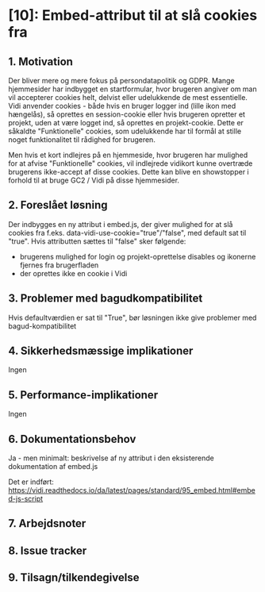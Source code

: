 # [10]: Embed-attribut til at slå cookies fra

## 1. Motivation
Der bliver mere og mere fokus på persondatapolitik og GDPR. Mange hjemmesider har indbygget en startformular, hvor brugeren angiver om man vil accepterer cookies helt, delvist eller udelukkende de mest essentielle. Vidi anvender cookies - både hvis en bruger logger ind (lille ikon med hængelås), så oprettes en session-cookie eller hvis brugeren opretter et projekt, uden at være logget ind, så oprettes en projekt-cookie. Dette er såkaldte "Funktionelle" cookies, som udelukkende har til formål at stille noget funktionalitet til rådighed for brugeren.

Men hvis et kort indlejres på en hjemmeside, hvor brugeren har mulighed for at afvise "Funktionelle" cookies, vil indlejrede vidikort kunne overtræde brugerens ikke-accept af disse cookies. Dette kan blive en showstopper i forhold til at bruge GC2 / Vidi på disse hjemmesider.

## 2. Foreslået løsning
Der indbygges en ny attribut i embed.js, der giver mulighed for at slå cookies fra f.eks. data-vidi-use-cookie="true"/"false", med default sat til "true".
Hvis attributten sættes til "false" sker følgende:
- brugerens mulighed for login og projekt-oprettelse disables og ikonerne fjernes fra brugerfladen
- der oprettes ikke en cookie i Vidi

## 3. Problemer med bagudkompatibilitet
Hvis defaultværdien er sat til "True", bør løsningen ikke give problemer med bagud-kompatibilitet

## 4. Sikkerhedsmæssige implikationer
Ingen

## 5. Performance-implikationer
Ingen

## 6. Dokumentationsbehov
Ja - men minimalt: beskrivelse af ny attribut i den eksisterende dokumentation af embed.js

Det er indført: https://vidi.readthedocs.io/da/latest/pages/standard/95_embed.html#embed-js-script

## 7. Arbejdsnoter

## 8. Issue tracker  

## 9. Tilsagn/tilkendegivelse
